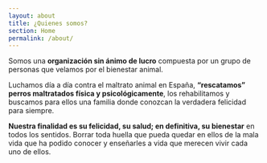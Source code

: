 ```yaml
---
layout: about
title: ¿Quienes somos?
section: Home
permalink: /about/
---
```


Somos una **organización sin ánimo de lucro** compuesta por un grupo de personas que velamos por el bienestar animal.

Luchamos día a día contra el maltrato animal en España, **“rescatamos” perros maltratados física y psicológicamente**,
los rehabilitamos y buscamos para ellos una familia donde conozcan la verdadera felicidad para siempre.

**Nuestra finalidad es su felicidad, su salud; en definitiva, su bienestar** en todos los sentidos.
Borrar toda huella que pueda quedar en ellos de la mala vida que ha podido conocer y enseñarles
a vida que merecen vivir cada uno de ellos.
